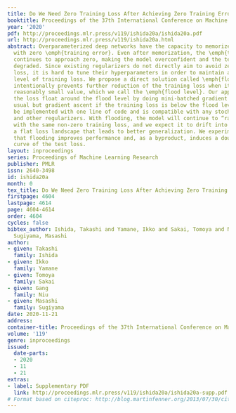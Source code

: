 ```yaml
---
title: Do We Need Zero Training Loss After Achieving Zero Training Error?
booktitle: Proceedings of the 37th International Conference on Machine Learning
year: '2020'
pdf: http://proceedings.mlr.press/v119/ishida20a/ishida20a.pdf
url: http://proceedings.mlr.press/v119/ishida20a.html
abstract: Overparameterized deep networks have the capacity to memorize training data
  with zero \emph{training error}. Even after memorization, the \emph{training loss}
  continues to approach zero, making the model overconfident and the test performance
  degraded. Since existing regularizers do not directly aim to avoid zero training
  loss, it is hard to tune their hyperparameters in order to maintain a fixed/preset
  level of training loss. We propose a direct solution called \emph{flooding} that
  intentionally prevents further reduction of the training loss when it reaches a
  reasonably small value, which we call the \emph{flood level}. Our approach makes
  the loss float around the flood level by doing mini-batched gradient descent as
  usual but gradient ascent if the training loss is below the flood level. This can
  be implemented with one line of code and is compatible with any stochastic optimizer
  and other regularizers. With flooding, the model will continue to “random walk”
  with the same non-zero training loss, and we expect it to drift into an area with
  a flat loss landscape that leads to better generalization. We experimentally show
  that flooding improves performance and, as a byproduct, induces a double descent
  curve of the test loss.
layout: inproceedings
series: Proceedings of Machine Learning Research
publisher: PMLR
issn: 2640-3498
id: ishida20a
month: 0
tex_title: Do We Need Zero Training Loss After Achieving Zero Training Error?
firstpage: 4604
lastpage: 4614
page: 4604-4614
order: 4604
cycles: false
bibtex_author: Ishida, Takashi and Yamane, Ikko and Sakai, Tomoya and Niu, Gang and
  Sugiyama, Masashi
author:
- given: Takashi
  family: Ishida
- given: Ikko
  family: Yamane
- given: Tomoya
  family: Sakai
- given: Gang
  family: Niu
- given: Masashi
  family: Sugiyama
date: 2020-11-21
address: 
container-title: Proceedings of the 37th International Conference on Machine Learning
volume: '119'
genre: inproceedings
issued:
  date-parts:
  - 2020
  - 11
  - 21
extras:
- label: Supplementary PDF
  link: http://proceedings.mlr.press/v119/ishida20a/ishida20a-supp.pdf
# Format based on citeproc: http://blog.martinfenner.org/2013/07/30/citeproc-yaml-for-bibliographies/
---
```

